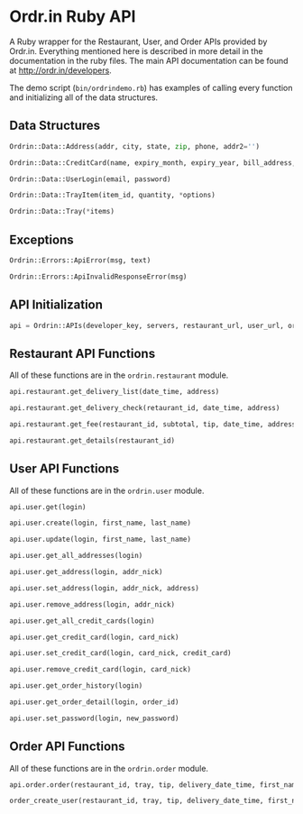 Ordr.in Ruby API
==================

A Ruby wrapper for the Restaurant, User, and Order APIs provided by Ordr.in. Everything mentioned here is described in more detail in the documentation in the ruby files. The main API documentation can be found at http://ordr.in/developers.

The demo script (`bin/ordrindemo.rb`) has examples of calling every function and initializing all of the data structures.

Data Structures
---------------

```python
Ordrin::Data::Address(addr, city, state, zip, phone, addr2='')

Ordrin::Data::CreditCard(name, expiry_month, expiry_year, bill_address, number, cvc)

Ordrin::Data::UserLogin(email, password)

Ordrin::Data::TrayItem(item_id, quantity, *options)

Ordrin::Data::Tray(*items)
```

Exceptions
----------

```python
Ordrin::Errors::ApiError(msg, text)

Ordrin::Errors::ApiInvalidResponseError(msg)
```

API Initialization
------------------

```python
api = Ordrin::APIs(developer_key, servers, restaurant_url, user_url, order_url)
```

Restaurant API Functions
------------------------
All of these functions are in the `ordrin.restaurant` module.

```python
api.restaurant.get_delivery_list(date_time, address)

api.restaurant.get_delivery_check(retaurant_id, date_time, address)

api.restaurant.get_fee(restaurant_id, subtotal, tip, date_time, address)

api.restaurant.get_details(restaurant_id)
```

User API Functions
------------------
All of these functions are in the `ordrin.user` module.

```python
api.user.get(login)

api.user.create(login, first_name, last_name)

api.user.update(login, first_name, last_name)

api.user.get_all_addresses(login)

api.user.get_address(login, addr_nick)

api.user.set_address(login, addr_nick, address)

api.user.remove_address(login, addr_nick)

api.user.get_all_credit_cards(login)

api.user.get_credit_card(login, card_nick)

api.user.set_credit_card(login, card_nick, credit_card)

api.user.remove_credit_card(login, card_nick)

api.user.get_order_history(login)

api.user.get_order_detail(login, order_id)

api.user.set_password(login, new_password)
```

Order API Functions
-------------------
All of these functions are in the `ordrin.order` module.

```python
api.order.order(restaurant_id, tray, tip, delivery_date_time, first_name, last_name, address, credit_card, email=None, login=None)

order_create_user(restaurant_id, tray, tip, delivery_date_time, first_name, last_name, address, credit_card, email, password)
```
